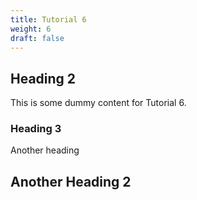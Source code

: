 ```yaml
---
title: Tutorial 6
weight: 6
draft: false
---
```


## Heading 2

This is some dummy content for Tutorial 6.

### Heading 3

Another heading

## Another Heading 2

